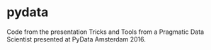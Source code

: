 # pydata

Code from the presentation Tricks and Tools from a Pragmatic Data Scientist presented at PyData Amsterdam 2016.

